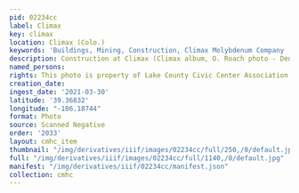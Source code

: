 ```yaml
---
pid: 02234cc
label: Climax
key: climax
location: Climax (Colo.)
keywords: 'Buildings, Mining, Construction, Climax Molybdenum Company '
description: Construction at Climax (Climax album, O. Roach photo - Denver)
named_persons: 
rights: This photo is property of Lake County Civic Center Association.
creation_date: 
ingest_date: '2021-03-30'
latitude: '39.36832'
longitude: "-106.18744"
format: Photo
source: Scanned Negative
order: '2033'
layout: cmhc_item
thumbnail: "/img/derivatives/iiif/images/02234cc/full/250,/0/default.jpg"
full: "/img/derivatives/iiif/images/02234cc/full/1140,/0/default.jpg"
manifest: "/img/derivatives/iiif/02234cc/manifest.json"
collection: cmhc
---
```

